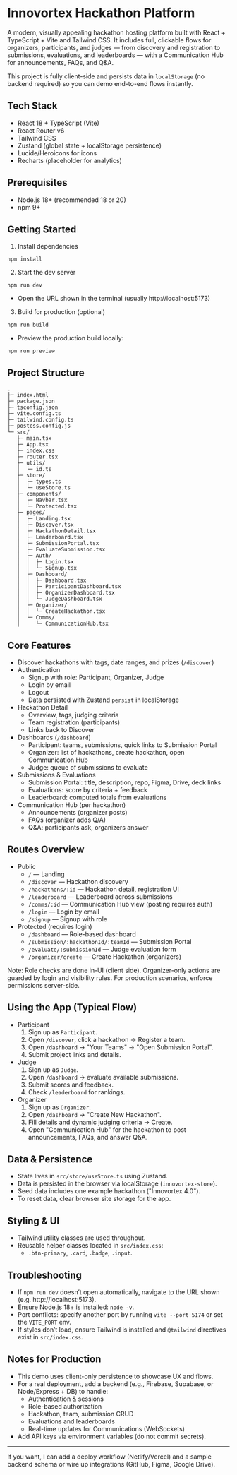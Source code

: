 # Innovortex Hackathon Platform

A modern, visually appealing hackathon hosting platform built with React + TypeScript + Vite and Tailwind CSS. It includes full, clickable flows for organizers, participants, and judges — from discovery and registration to submissions, evaluations, and leaderboards — with a Communication Hub for announcements, FAQs, and Q&A.

This project is fully client-side and persists data in `localStorage` (no backend required) so you can demo end-to-end flows instantly.

## Tech Stack
- React 18 + TypeScript (Vite)
- React Router v6
- Tailwind CSS
- Zustand (global state + localStorage persistence)
- Lucide/Heroicons for icons
- Recharts (placeholder for analytics)

## Prerequisites
- Node.js 18+ (recommended 18 or 20)
- npm 9+

## Getting Started

1) Install dependencies
```
npm install
```

2) Start the dev server
```
npm run dev
```
- Open the URL shown in the terminal (usually http://localhost:5173)

3) Build for production (optional)
```
npm run build
```
- Preview the production build locally:
```
npm run preview
```

## Project Structure
```
.
├─ index.html
├─ package.json
├─ tsconfig.json
├─ vite.config.ts
├─ tailwind.config.ts
├─ postcss.config.js
└─ src/
   ├─ main.tsx
   ├─ App.tsx
   ├─ index.css
   ├─ router.tsx
   ├─ utils/
   │  └─ id.ts
   ├─ store/
   │  ├─ types.ts
   │  └─ useStore.ts
   ├─ components/
   │  ├─ Navbar.tsx
   │  └─ Protected.tsx
   ├─ pages/
   │  ├─ Landing.tsx
   │  ├─ Discover.tsx
   │  ├─ HackathonDetail.tsx
   │  ├─ Leaderboard.tsx
   │  ├─ SubmissionPortal.tsx
   │  ├─ EvaluateSubmission.tsx
   │  ├─ Auth/
   │  │  ├─ Login.tsx
   │  │  └─ Signup.tsx
   │  ├─ Dashboard/
   │  │  ├─ Dashboard.tsx
   │  │  ├─ ParticipantDashboard.tsx
   │  │  ├─ OrganizerDashboard.tsx
   │  │  └─ JudgeDashboard.tsx
   │  ├─ Organizer/
   │  │  └─ CreateHackathon.tsx
   │  └─ Comms/
   │     └─ CommunicationHub.tsx
```

## Core Features
- Discover hackathons with tags, date ranges, and prizes (`/discover`)
- Authentication
  - Signup with role: Participant, Organizer, Judge
  - Login by email
  - Logout
  - Data persisted with Zustand `persist` in localStorage
- Hackathon Detail
  - Overview, tags, judging criteria
  - Team registration (participants)
  - Links back to Discover
- Dashboards (`/dashboard`)
  - Participant: teams, submissions, quick links to Submission Portal
  - Organizer: list of hackathons, create hackathon, open Communication Hub
  - Judge: queue of submissions to evaluate
- Submissions & Evaluations
  - Submission Portal: title, description, repo, Figma, Drive, deck links
  - Evaluations: score by criteria + feedback
  - Leaderboard: computed totals from evaluations
- Communication Hub (per hackathon)
  - Announcements (organizer posts)
  - FAQs (organizer adds Q/A)
  - Q&A: participants ask, organizers answer

## Routes Overview
- Public
  - `/` — Landing
  - `/discover` — Hackathon discovery
  - `/hackathons/:id` — Hackathon detail, registration UI
  - `/leaderboard` — Leaderboard across submissions
  - `/comms/:id` — Communication Hub view (posting requires auth)
  - `/login` — Login by email
  - `/signup` — Signup with role
- Protected (requires login)
  - `/dashboard` — Role-based dashboard
  - `/submission/:hackathonId/:teamId` — Submission Portal
  - `/evaluate/:submissionId` — Judge evaluation form
  - `/organizer/create` — Create Hackathon (organizers)

Note: Role checks are done in-UI (client side). Organizer-only actions are guarded by login and visibility rules. For production scenarios, enforce permissions server-side.

## Using the App (Typical Flow)
- Participant
  1. Sign up as `Participant`.
  2. Open `/discover`, click a hackathon → Register a team.
  3. Open `/dashboard` → "Your Teams" → "Open Submission Portal".
  4. Submit project links and details.
- Judge
  1. Sign up as `Judge`.
  2. Open `/dashboard` → evaluate available submissions.
  3. Submit scores and feedback.
  4. Check `/leaderboard` for rankings.
- Organizer
  1. Sign up as `Organizer`.
  2. Open `/dashboard` → "Create New Hackathon".
  3. Fill details and dynamic judging criteria → Create.
  4. Open "Communication Hub" for the hackathon to post announcements, FAQs, and answer Q&A.

## Data & Persistence
- State lives in `src/store/useStore.ts` using Zustand.
- Data is persisted in the browser via localStorage (`innovortex-store`).
- Seed data includes one example hackathon ("Innovortex 4.0").
- To reset data, clear browser site storage for the app.

## Styling & UI
- Tailwind utility classes are used throughout.
- Reusable helper classes located in `src/index.css`:
  - `.btn-primary`, `.card`, `.badge`, `.input`.

## Troubleshooting
- If `npm run dev` doesn’t open automatically, navigate to the URL shown (e.g. http://localhost:5173).
- Ensure Node.js 18+ is installed: `node -v`.
- Port conflicts: specify another port by running `vite --port 5174` or set the `VITE_PORT` env.
- If styles don’t load, ensure Tailwind is installed and `@tailwind` directives exist in `src/index.css`.

## Notes for Production
- This demo uses client-only persistence to showcase UX and flows.
- For a real deployment, add a backend (e.g., Firebase, Supabase, or Node/Express + DB) to handle:
  - Authentication & sessions
  - Role-based authorization
  - Hackathon, team, submission CRUD
  - Evaluations and leaderboards
  - Real-time updates for Communications (WebSockets)
- Add API keys via environment variables (do not commit secrets).

---

If you want, I can add a deploy workflow (Netlify/Vercel) and a sample backend schema or wire up integrations (GitHub, Figma, Google Drive).
